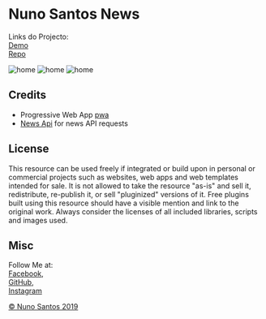 # Nuno Santos News

Links do Projecto:  
[Demo](https://ns-news.netlify.com)  
[Repo](https://github.com/nunosantoswebdesigner/news)


![home](https://github.com/nunosantoswebdesigner/pdfs/blob/gh-pages/images/news_1.png)
![home](https://github.com/nunosantoswebdesigner/pdfs/blob/gh-pages/images/news_2.png)
![home](https://github.com/nunosantoswebdesigner/pdfs/blob/gh-pages/images/news_3.png)



## Credits

- Progressive Web App [pwa](https://developers.google.com/web/progressive-web-apps/)
- [News Api](https://www.newsapi.org) for news API requests


## License
This resource can be used freely if integrated or build upon in personal or commercial projects such as websites, web apps and web templates intended for sale. It is not allowed to take the resource "as-is" and sell it, redistribute, re-publish it, or sell "pluginized" versions of it. Free plugins built using this resource should have a visible mention and link to the original work. Always consider the licenses of all included libraries, scripts and images used.

## Misc

Follow Me at:      
[Facebook](http://www.facebook.com/nunosantoswebdesigner),     
[GitHub](https://github.com/nunosantoswebdesigner),     
[Instagram](https://www.instagram.com/nunosantos_webdesigner)     


[© Nuno Santos 2019](https://www.instagram.com/nunosantos_webdesigner)